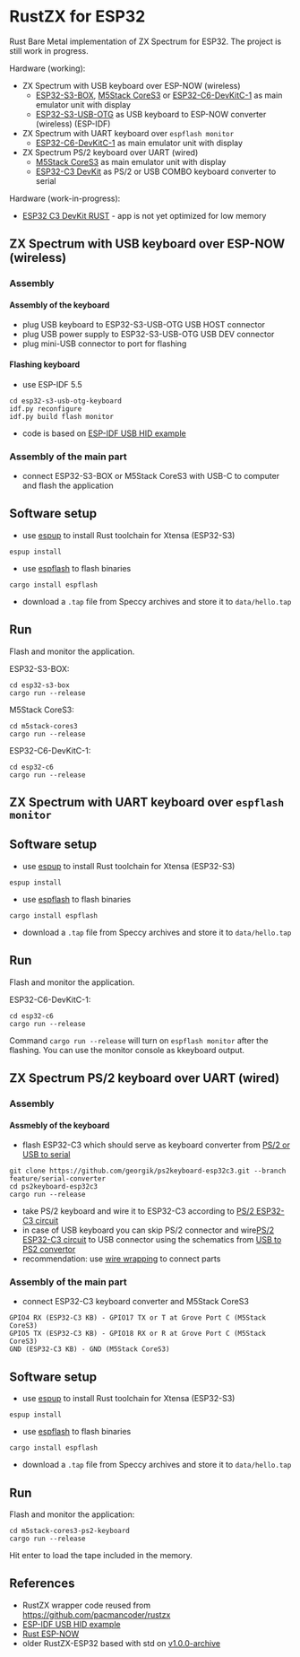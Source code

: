 # RustZX for ESP32

Rust Bare Metal implementation of ZX Spectrum for ESP32.
The project is still work in progress.

Hardware (working):
- ZX Spectrum with USB keyboard over ESP-NOW (wireless)
  - [ESP32-S3-BOX](https://github.com/espressif/esp-box), [M5Stack CoreS3](https://shop.m5stack.com/products/) or [ESP32-C6-DevKitC-1](https://docs.espressif.com/projects/espressif-esp-dev-kits/en/latest/esp32c6/esp32-c6-devkitc-1/index.html) as main emulator unit with display
  - [ESP32-S3-USB-OTG](https://github.com/espressif/esp-bsp/tree/master/bsp/esp32_s3_usb_otg) as USB keyboard to ESP-NOW converter (wireless) (ESP-IDF)
- ZX Spectrum with UART keyboard over `espflash monitor`
  - [ESP32-C6-DevKitC-1](https://docs.espressif.com/projects/espressif-esp-dev-kits/en/latest/esp32c6/esp32-c6-devkitc-1/index.html) as main emulator unit with display
- ZX Spectrum PS/2 keyboard over UART (wired)
  - [M5Stack CoreS3](https://shop.m5stack.com/products/m5stack-cores3-esp32s3-lotdevelopment-kit) as main emulator unit with display
  - [ESP32-C3 DevKit](https://docs.espressif.com/projects/esp-idf/en/latest/esp32c3/hw-reference/esp32c3/user-guide-devkitm-1.html) as PS/2 or USB COMBO keyboard converter to serial

Hardware (work-in-progress):
- [ESP32 C3 DevKit RUST](https://github.com/esp-rs/esp-rust-board) - app is not yet optimized for low memory

## ZX Spectrum with USB keyboard over ESP-NOW (wireless)

### Assembly

#### Assembly of the keyboard

- plug USB keyboard to ESP32-S3-USB-OTG USB HOST connector
- plug USB power supply to ESP32-S3-USB-OTG USB DEV connector
- plug mini-USB connector to port for flashing

#### Flashing keyboard

- use ESP-IDF 5.5
```
cd esp32-s3-usb-otg-keyboard
idf.py reconfigure
idf.py build flash monitor
```
- code is based on [ESP-IDF USB HID example](https://github.com/espressif/esp-idf/tree/master/examples/peripherals/usb/host/hid)

### Assembly of the main part

- connect ESP32-S3-BOX or M5Stack CoreS3 with USB-C to computer and flash the application

## Software setup

- use [espup](https://github.com/esp-rs/espup) to install Rust toolchain for Xtensa (ESP32-S3)
```
espup install
```
- use [espflash](https://github.com/esp-rs/espflash) to flash binaries
```
cargo install espflash
```
- download a `.tap` file from Speccy archives and store it to `data/hello.tap`

## Run

Flash and monitor the application.

ESP32-S3-BOX:
```
cd esp32-s3-box
cargo run --release
```

M5Stack CoreS3:
```
cd m5stack-cores3
cargo run --release
```

ESP32-C6-DevKitC-1:
```
cd esp32-c6
cargo run --release
```

## ZX Spectrum with UART keyboard over `espflash monitor`

## Software setup

- use [espup](https://github.com/esp-rs/espup) to install Rust toolchain for Xtensa (ESP32-S3)
```
espup install
```
- use [espflash](https://github.com/esp-rs/espflash) to flash binaries
```
cargo install espflash
```
- download a `.tap` file from Speccy archives and store it to `data/hello.tap`

## Run

Flash and monitor the application.

ESP32-C6-DevKitC-1:
```
cd esp32-c6
cargo run --release
```

Command `cargo run --release` will turn on `espflash monitor` after the flashing.
You can use the monitor console as kkeyboard output.


## ZX Spectrum PS/2 keyboard over UART (wired)

### Assembly

#### Assmebly of the keyboard

- flash ESP32-C3 which should serve as keyboard converter from [PS/2 or USB to serial](https://georgik.rocks/how-to-connect-usb-and-ps-2-keyboards-to-esp32-with-rust/)
```
git clone https://github.com/georgik/ps2keyboard-esp32c3.git --branch feature/serial-converter
cd ps2keyboard-esp32c3
cargo run --release
```
- take PS/2 keyboard and wire it to ESP32-C3 according to [PS/2 ESP32-C3 circuit](https://github.com/georgik/ps2keyboard-esp32c3/tree/feature/serial-converter?tab=readme-ov-file#circuit)
- in case of USB keyboard you can skip PS/2 connector and wire[PS/2 ESP32-C3 circuit](https://github.com/georgik/ps2keyboard-esp32c3/tree/feature/serial-converter?tab=readme-ov-file#circuit) to USB connector using the schematics from [USB to PS2 convertor](https://www.instructables.com/USB-to-PS2-convertor/)
- recommendation: use [wire wrapping](https://youtu.be/L-463vchW0o?si=MtQrXpbTJznikXSJ) to connect parts

### Assembly of the main part

- connect ESP32-C3 keyboard converter and M5Stack CoreS3
```
GPIO4 RX (ESP32-C3 KB) - GPIO17 TX or T at Grove Port C (M5Stack CoreS3)
GPIO5 TX (ESP32-C3 KB) - GPIO18 RX or R at Grove Port C (M5Stack CoreS3)
GND (ESP32-C3 KB) - GND (M5Stack CoreS3)
```

## Software setup

- use [espup](https://github.com/esp-rs/espup) to install Rust toolchain for Xtensa (ESP32-S3)
```
espup install
```
- use [espflash](https://github.com/esp-rs/espflash) to flash binaries
```
cargo install espflash
```
- download a `.tap` file from Speccy archives and store it to `data/hello.tap`

## Run

Flash and monitor the application:
```
cd m5stack-cores3-ps2-keyboard
cargo run --release
```

Hit enter to load the tape included in the memory.

## References

- RustZX wrapper code reused from https://github.com/pacmancoder/rustzx
- [ESP-IDF USB HID example](https://github.com/espressif/esp-idf/tree/master/examples/peripherals/usb/host/hid)
- [Rust ESP-NOW](https://github.com/esp-rs/esp-wifi)
- older RustZX-ESP32 based with std on [v1.0.0-archive](https://github.com/georgik/rustzx-esp32/tree/v1.0.0-archive)

